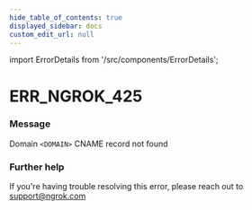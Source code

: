 ```yaml
---
hide_table_of_contents: true
displayed_sidebar: docs
custom_edit_url: null
---
```


import ErrorDetails from '/src/components/ErrorDetails';

# ERR_NGROK_425

### Message
Domain `<DOMAIN>` CNAME record not found

### Further help
If you're having trouble resolving this error, please reach out to [support@ngrok.com](mailto:support@ngrok.com?subject=Help%20with%20ERR_NGROK_425)

<ErrorDetails error='err_ngrok_425' />
